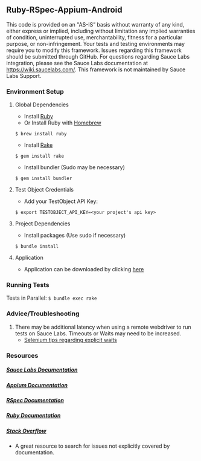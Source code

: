 ## Ruby-RSpec-Appium-Android

This code is provided on an "AS-IS” basis without warranty of any kind, either express or implied, including without limitation any implied warranties of condition, uninterrupted use, merchantability, fitness for a particular purpose, or non-infringement. Your tests and testing environments may require you to modify this framework. Issues regarding this framework should be submitted through GitHub. For questions regarding Sauce Labs integration, please see the Sauce Labs documentation at https://wiki.saucelabs.com/. This framework is not maintained by Sauce Labs Support.

### Environment Setup

1. Global Dependencies
    * Install [Ruby](https://www.ruby-lang.org/en/documentation/installation/)
    * Or Install Ruby with [Homebrew](http://brew.sh/)
    ```
    $ brew install ruby
    ```
    * Install [Rake](http://docs.seattlerb.org/rake/)
    ```
    $ gem install rake
    ```
    * Install bundler (Sudo may be necessary)
    ```
    $ gem install bundler
    ```

2. Test Object Credentials
    * Add your TestObject API Key:
    ```
    $ export TESTOBJECT_API_KEY=<your project's api key>
    ```

3. Project Dependencies
	* Install packages (Use sudo if necessary)
	```
	$ bundle install
	```

4. Application
	* Application can be downloaded by clicking [here](https://github.com/testobject/calculator-test-gradle/blob/master/Calculator_2.0.apk)


### Running Tests

Tests in Parallel:
	```
	$ bundle exec rake
	```

### Advice/Troubleshooting

1. There may be additional latency when using a remote webdriver to run tests on Sauce Labs. Timeouts or Waits may need to be increased.
    * [Selenium tips regarding explicit waits](https://wiki.saucelabs.com/display/DOCS/Best+Practice%3A+Use+Explicit+Waits)

### Resources
##### [Sauce Labs Documentation](https://wiki.saucelabs.com/)

##### [Appium Documentation](http://appium.io/slate/en/master/)

##### [RSpec Documentation](http://rspec.info/documentation/)

##### [Ruby Documentation](http://ruby-doc.org/)

##### [Stack Overflow](http://stackoverflow.com/)
* A great resource to search for issues not explicitly covered by documentation.
